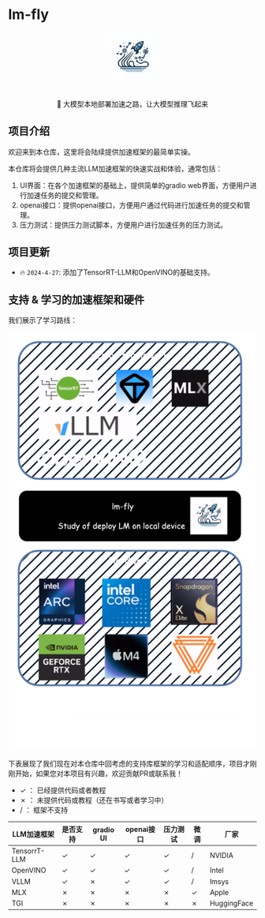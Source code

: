 # lm-fly

<div align="center">
<img src=assets/im-fly.jpg width="20%"/>
</div>
<br>
<p align="center">
    👋 大模型本地部署加速之路，让大模型推理飞起来</a>
</p>

## 项目介绍

欢迎来到本仓库，这里将会陆续提供加速框架的最简单实操。

本仓库将会提供几种主流LLM加速框架的快速实战和体验，通常包括：

1. UI界面：在各个加速框架的基础上，提供简单的gradio web界面，方便用户进行加速任务的提交和管理。
2. openai接口：提供openai接口，方便用户通过代码进行加速任务的提交和管理。
3. 压力测试：提供压力测试脚本，方便用户进行加速任务的压力测试。

## 项目更新

- 🔥 ```2024-4-27```: 添加了TensorRT-LLM和OpenVINO的基础支持。

## 支持 & 学习的加速框架和硬件

我们展示了学习路线：

![展示](assets/outline.png)

下表展现了我们现在对本仓库中回考虑的支持库框架的学习和适配顺序，项目才刚刚开始，如果您对本项目有兴趣，欢迎贡献PR或联系我！

+ ✓ ： 已经提供代码或者教程
+ ✗ ： 未提供代码或教程（还在书写或者学习中）
+ / ： 框架不支持

| LLM加速框架      | 是否支持 | gradio UI | openai接口 | 压力测试 | 微调 | 厂家          |
|--------------|------|-----------|----------|------|----|-------------|
| TensorrT-LLM | ✓    | ✓         | ✓        | ✓    | /  | NVIDIA      |
| OpenVINO     | ✓    | ✓         | ✓        | ✓    | /  | Intel       |
| VLLM         | ✓    | ✗         | ✓        | ✓    | /  | lmsys       |
| MLX          | ✗    | ✗         | ✗        | ✗    | ✓  | Apple       |
| TGI          | ✗    | ✗         | ✗        | ✗    | ✗  | HuggingFace |

